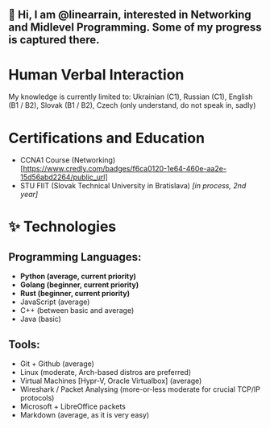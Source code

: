 ## 👋 Hi, I am @linearrain, interested in Networking and Midlevel Programming. Some of my progress is captured there.

# Human Verbal Interaction
My knowledge is currently limited to: Ukrainian (C1), Russian (C1), English (B1 / B2), Slovak (B1 / B2), Czech (only understand, do not speak in, sadly)

# Certifications and Education

- CCNA1 Course (Networking) [https://www.credly.com/badges/f6ca0120-1e64-460e-aa2e-15d56abd2264/public_url]
- STU FIIT (Slovak Technical University in Bratislava) *\[in process, 2nd year\]*

# ✨ Technologies

## Programming Languages:
- **Python (average, current priority)**
- **Golang (beginner, current priority)**
- **Rust (beginner, current priority)**
- JavaScript (average)
- C++ (between basic and average)
- Java (basic)

## Tools:

- Git + Github (average)
- Linux (moderate, Arch-based distros are preferred)
- Virtual Machines [Hypr-V, Oracle Virtualbox] (average)
- Wireshark / Packet Analysing (more-or-less moderate for crucial TCP/IP protocols)
- Microsoft + LibreOffice packets
- Markdown (average, as it is very easy)

<!---
linearrain/linearrain is a ✨ special ✨ repository because its `README.md` (this file) appears on your GitHub profile.
You can click the Preview link to take a look at your changes.
--->
